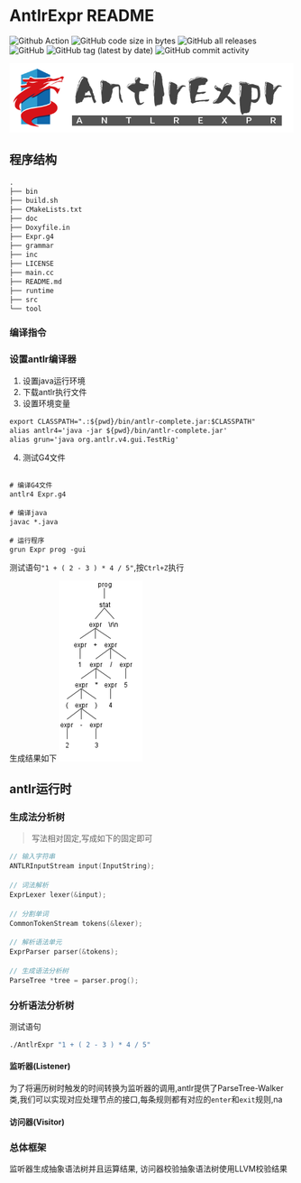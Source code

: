**AntlrExpr README**
====
![Github Action](https://github.com/mengdemao/AntlrExpr/actions/workflows/build.yml/badge.svg?branch=master)
![GitHub code size in bytes](https://img.shields.io/github/languages/code-size/mengdemao/AntlrExpr)
![GitHub all releases](https://img.shields.io/github/downloads/mengdemao/AntlrExpr/total)
![GitHub](https://img.shields.io/github/license/mengdemao/AntlrExpr)
![GitHub tag (latest by date)](https://img.shields.io/github/v/tag/mengdemao/AntlrExpr)
![GitHub commit activity](https://img.shields.io/github/commit-activity/y/mengdemao/AntlrExpr)

![说明文件](doc/AntlrExpr.png "AntlrExpr Logo")

## 程序结构
```shell
.
├── bin	
├── build.sh
├── CMakeLists.txt
├── doc
├── Doxyfile.in
├── Expr.g4
├── grammar
├── inc
├── LICENSE
├── main.cc
├── README.md
├── runtime
├── src
└── tool
```

### 编译指令

### 设置antlr编译器
1. 设置java运行环境 
2. 下载antlr执行文件
3. 设置环境变量

```shell
export CLASSPATH=".:${pwd}/bin/antlr-complete.jar:$CLASSPATH"
alias antlr4='java -jar ${pwd}/bin/antlr-complete.jar'
alias grun='java org.antlr.v4.gui.TestRig'
```

4. 测试G4文件

```shell

# 编译G4文件
antlr4 Expr.g4

# 编译java
javac *.java

# 运行程序
grun Expr prog -gui

```

测试语句`"1 + ( 2 - 3 ) * 4 / 5"`,按`Ctrl+Z`执行

生成结果如下
![表达式自动生成](doc/Expr.png)

## antlr运行时

### 生成法分析树
> 写法相对固定,写成如下的固定即可

```c
// 输入字符串
ANTLRInputStream input(InputString);

// 词法解析
ExprLexer lexer(&input);

// 分割单词
CommonTokenStream tokens(&lexer);

// 解析语法单元
ExprParser parser(&tokens);

// 生成语法分析树
ParseTree *tree = parser.prog();
```

### 分析语法分析树

测试语句

```sh
./AntlrExpr "1 + ( 2 - 3 ) * 4 / 5"
```

#### 监听器(Listener)

为了将遍历树时触发的时间转换为监听器的调用,antlr提供了ParseTree-Walker类,我们可以实现对应处理节点的接口,每条规则都有对应的`enter`和`exit`规则,na

#### 访问器(Visitor)

### 总体框架

监听器生成抽象语法树并且运算结果,
访问器校验抽象语法树使用LLVM校验结果
